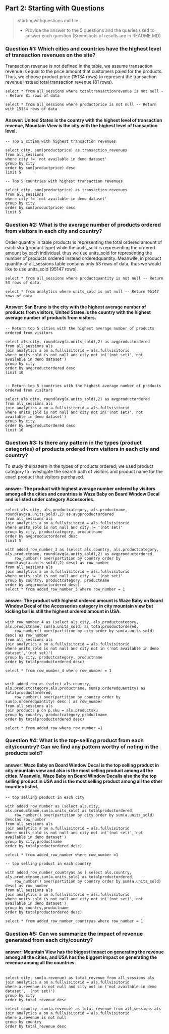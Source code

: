 ## Part 2: Starting with Questions

>startingwithquestions.md file
>
> * Provide the answer to the 5 questions and the queries used to answer each question
> (Sreenshots of results are in README.MD)
    
### Question #1: Which cities and countries have the highest level of transaction revenues on the site?

Transaction revenue is not defined in the table, we assume transaction revenue is equal to the price amount that customers paied for the products. Thus, we choose product price (15134 rows) to represent the transaction revenue instead total transaction revenue (81 rows).

```
select * from all_sessions where totaltransactionrevenue is not null -- Return 81 rows of data

select * from all_sessions where productprice is not null -- Return with 15134 rows of data

```
#### Answer: United States is the country with the highest level of transaction revenue, Mountain View is the city with the highest level of transaction level.

```
-- Top 5 cities with highest transaction revenues

select city, sum(productprice) as transaction_revenues
from all_sessions
where city != 'not available in demo dataset'
group by city
order by sum(productprice) desc
limit 5

-- Top 5 countries with highest transaction revenues

select city, sum(productprice) as transaction_revenues
from all_sessions
where city != 'not available in demo dataset'
group by city
order by sum(productprice) desc
limit 5

```

### Question #2: What is the average number of products ordered from visitors in each city and country?

Order quantity in table products is representing the total ordered amount of each sku (product type) while the units_sold is representing the ordered amount by each individual. thus we use units_sold for representing the number of products ordered instead orderedquantity. Meanwile, in product quantity of all_sessions table contains only 53 rows of data, thus we would like to use units_sold (95147 rows).

```
select * from all_sessions where productquantity is not null -- Return 53 rows of data.

select * from analytics where units_sold is not null -- Return 95147 rows of data
```


#### Answer:  San Bruno is the city with the highest average number of products from visitors, United States is the country with the highest average number of products from visitors.
```
-- Return top 5 cities with the highest average number of products ordered from visitors

select als.city, round(avg(a.units_sold),2) as avgproductordered
from all_sessions als
join analytics a on a.fullvisitorid = als.fullvisitorid
where units_sold is not null and city not in('(not set)','not available in demo dataset')
group by city
order by avgproductordered desc
limit 10


-- Return top 5 countries with the highest average number of products ordered from visitors

select als.city, round(avg(a.units_sold),2) as avgproductordered
from all_sessions als
join analytics a on a.fullvisitorid = als.fullvisitorid
where units_sold is not null and city not in('(not set)','not available in demo dataset')
group by city
order by avgproductordered desc
limit 10
```  

### Question #3: Is there any pattern in the types (product categories) of products ordered from visitors in each city and country?

To study the pattern in the types of products ordered, we used product category to investigate the search path of visitors and product name for the exact product that visitors purchased. 

#### answer: The product with highest average number ordered by visitors among all the cities and countries is Waze Baby on Board Window Decal and is listed under category Accessories.  
```
select als.city, als.productcategory, als.productname, round(avg(a.units_sold),2) as avgprooductordered
from all_sessions als
join analytics a on a.fullvisitorid = als.fullvisitorid
where units_sold is not null and city != '(not set)'
group by city, productcategory, productname
order by avgprooductordered desc
limit 5

with added_row_number_3 as (select als.country, als.productcategory, als.productname, round(avg(a.units_sold),2) as avgprooductordered,
	row_number() over(partition by country order by round(avg(a.units_sold),2) desc) as row_number
from all_sessions als
join analytics a on a.fullvisitorid = als.fullvisitorid
where units_sold is not null and city != '(not set)'
group by country, productcategory, productname
order by avgprooductordered desc)
select * from added_row_number_3 where row_number = 1 

```
#### answer: The product with highest ordered amount is Waze Baby on Board Window Decal of the Accessories category in city mountain view but kicking ball is still the highest ordered amount in USA.
```
with row_number_4 as (select als.city, als.productcategory, als.productname, sum(a.units_sold) as totalprooductordered,
	row_number() over(partition by city order by sum(a.units_sold) desc) as row_number
from all_sessions als
join analytics a on a.fullvisitorid = als.fullvisitorid
where units_sold is not null and city not in ('not available in demo dataset','(not set)')
group by city, productcategory, productname
order by totalprooductordered desc)

select * from row_number_4 where row_number = 1


with added_row as (select als.country, als.productcategory,als.productname, sum(p.orderedquantity) as totalprooductordered,
	row_number() over(partition by country order by sum(p.orderedquantity) desc ) as row_number
from all_sessions als
join products p on p.sku = als.productsku
group by country, productcategory,productname
order by totalprooductordered desc)

select * from added_row where row_number =1

```

### Question #4: What is the top-selling product from each city/country? Can we find any pattern worthy of noting in the products sold?

#### answer: Waze Baby on Board Window Decal is the top selling product in city mountain view and also is the most selling product among all the cities. Meanwile, Waze Baby on Board Window Decalis also the the top selling product in USA and is the most selling product among all the other counties listed.

```
-- top selling peoduct in each city

with added_row_number as (select als.city, als.productname,sum(a.units_sold) as totalproductordered, 
	row_number() over(partition by city order by sum(a.units_sold) desc)as row_number
from all_sessions als
join analytics a on a.fullvisitorid = als.fullvisitorid
where units_sold is not null and city not in('(not set)','not available in demo dataset')
group by city,productname
order by totalproductordered desc)

select * from added_row_number where row_number =1

-- top selling product in each country

with added_row_number_countryas as ( select als.country, als.productname,sum(a.units_sold) as totalproductordered,
	row_number() over(partition by country order by sum(a.units_sold) desc) as row_number
from all_sessions als
join analytics a on a.fullvisitorid = als.fullvisitorid
where units_sold is not null and city not in('(not set)','not available in demo dataset')
group by country,productname
order by totalproductordered desc)

select * from added_row_number_countryas where row_number = 1
```

### Question #5: Can we summarize the impact of revenue generated from each city/country?

#### answer: Mountain View has the biggest impact on generating the revenue among all the cities, and USA has the biggest impact on generating the revenue among all the countries.

```

select city, sum(a.revenue) as total_revenue from all_sessions als
join analytics a on a.fullvisitorid = als.fullvisitorid
where a.revenue is not null and city not in ('not available in demo dataset', '(not set)')
group by city
order by total_revenue desc

select country, sum(a.revenue) as total_revenue from all_sessions als
join analytics a on a.fullvisitorid = als.fullvisitorid
where a.revenue is not null
group by country
order by total_revenue desc

```





